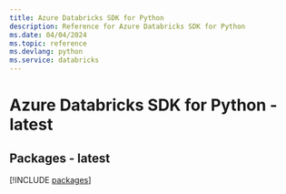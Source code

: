 ```yaml
---
title: Azure Databricks SDK for Python
description: Reference for Azure Databricks SDK for Python
ms.date: 04/04/2024
ms.topic: reference
ms.devlang: python
ms.service: databricks
---
```

# Azure Databricks SDK for Python - latest
## Packages - latest
[!INCLUDE [packages](databricks-index.md)]